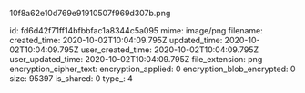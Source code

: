 10f8a62e10d769e91910507f969d307b.png

id: fd6d42f71ff14bfbbfac1a8344c5a095
mime: image/png
filename: 
created_time: 2020-10-02T10:04:09.795Z
updated_time: 2020-10-02T10:04:09.795Z
user_created_time: 2020-10-02T10:04:09.795Z
user_updated_time: 2020-10-02T10:04:09.795Z
file_extension: png
encryption_cipher_text: 
encryption_applied: 0
encryption_blob_encrypted: 0
size: 95397
is_shared: 0
type_: 4